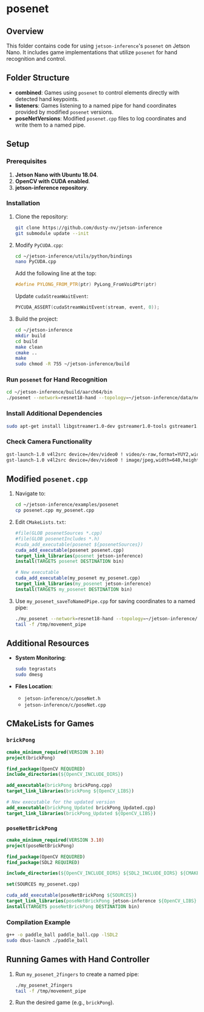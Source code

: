 # posenet

## Overview
This folder contains code for using `jetson-inference`'s `posenet` on Jetson Nano. It includes game implementations that utilize `posenet` for hand recognition and control.

## Folder Structure
- **combined**: Games using `posenet` to control elements directly with detected hand keypoints.
- **listeners**: Games listening to a named pipe for hand coordinates provided by modified `posenet` versions.
- **poseNetVersions**: Modified `posenet.cpp` files to log coordinates and write them to a named pipe.

## Setup

### Prerequisites
1. **Jetson Nano with Ubuntu 18.04**.
2. **OpenCV with CUDA enabled**.
3. **jetson-inference repository**.

### Installation
1. Clone the repository:
   ```bash
   git clone https://github.com/dusty-nv/jetson-inference
   git submodule update --init
   ```
2. Modify `PyCUDA.cpp`:
   ```bash
   cd ~/jetson-inference/utils/python/bindings
   nano PyCUDA.cpp
   ```
   Add the following line at the top:
   ```cpp
   #define PYLONG_FROM_PTR(ptr) PyLong_FromVoidPtr(ptr)
   ```
   Update `cudaStreamWaitEvent`:
   ```cpp
   PYCUDA_ASSERT(cudaStreamWaitEvent(stream, event, 0));
   ```
3. Build the project:
   ```bash
   cd ~/jetson-inference
   mkdir build
   cd build
   make clean
   cmake ..
   make
   sudo chmod -R 755 ~/jetson-inference/build
   ```

### Run `posenet` for Hand Recognition
```bash
cd ~/jetson-inference/build/aarch64/bin
./posenet --network=resnet18-hand --topology=~/jetson-inference/data/networks/Pose-ResNet18-Hand/hand_pose.json /dev/video0
```

### Install Additional Dependencies
```bash
sudo apt-get install libgstreamer1.0-dev gstreamer1.0-tools gstreamer1.0-plugins-{base,good,bad,ugly}
```

### Check Camera Functionality
```bash
gst-launch-1.0 v4l2src device=/dev/video0 ! video/x-raw,format=YUY2,width=640,height=480 ! videoconvert ! autovideosink
gst-launch-1.0 v4l2src device=/dev/video0 ! image/jpeg,width=640,height=480 ! jpegdec ! videoconvert ! autovideosink
```

## Modified `posenet.cpp`
1. Navigate to:
   ```bash
   cd ~/jetson-inference/examples/posenet
   cp posenet.cpp my_posenet.cpp
   ```
2. Edit `CMakeLists.txt`:
   ```cmake
   #file(GLOB posenetSources *.cpp)
   #file(GLOB posenetIncludes *.h)
   #cuda_add_executable(posenet ${posenetSources})
   cuda_add_executable(posenet posenet.cpp)
   target_link_libraries(posenet jetson-inference)
   install(TARGETS posenet DESTINATION bin)

   # New executable
   cuda_add_executable(my_posenet my_posenet.cpp)
   target_link_libraries(my_posenet jetson-inference)
   install(TARGETS my_posenet DESTINATION bin)
   ```
3. Use `my_posenet_saveToNamedPipe.cpp` for saving coordinates to a named pipe:
   ```bash
   ./my_posenet --network=resnet18-hand --topology=~/jetson-inference/data/networks/Pose-ResNet18-Hand/hand_pose.json --input-width=640 --input-height=480 --input-codec=mjpeg /dev/video0
   tail -f /tmp/movement_pipe
   ```

## Additional Resources
- **System Monitoring**:
  ```bash
  sudo tegrastats
  sudo dmesg
  ```

- **Files Location**:
  - `jetson-inference/c/poseNet.h`
  - `jetson-inference/c/poseNet.cpp`

## CMakeLists for Games
### `brickPong`
```cmake
cmake_minimum_required(VERSION 3.10)
project(brickPong)

find_package(OpenCV REQUIRED)
include_directories(${OpenCV_INCLUDE_DIRS})

add_executable(brickPong brickPong.cpp)
target_link_libraries(brickPong ${OpenCV_LIBS})

# New executable for the updated version
add_executable(brickPong_Updated brickPong_Updated.cpp)
target_link_libraries(brickPong_Updated ${OpenCV_LIBS})
```

### `poseNetBrickPong`
```cmake
cmake_minimum_required(VERSION 3.10)
project(poseNetBrickPong)

find_package(OpenCV REQUIRED)
find_package(SDL2 REQUIRED)

include_directories(${OpenCV_INCLUDE_DIRS} ${SDL2_INCLUDE_DIRS} ${CMAKE_SOURCE_DIR}/../jetson-inference)

set(SOURCES my_posenet.cpp)

cuda_add_executable(poseNetBrickPong ${SOURCES})
target_link_libraries(poseNetBrickPong jetson-inference ${OpenCV_LIBS} ${SDL2_LIBRARIES})
install(TARGETS poseNetBrickPong DESTINATION bin)
```

### Compilation Example
```bash
g++ -o paddle_ball paddle_ball.cpp -lSDL2
sudo dbus-launch ./paddle_ball
```

## Running Games with Hand Controller
1. Run `my_posenet_2fingers` to create a named pipe:
   ```bash
   ./my_posenet_2fingers
   tail -f /tmp/movement_pipe
   ```
2. Run the desired game (e.g., `brickPong`).
